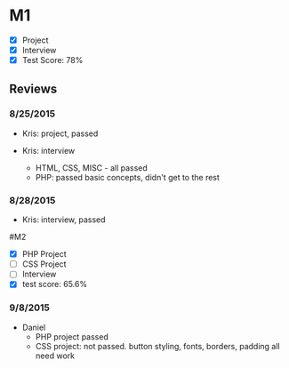 # M1

- [x] Project
- [x] Interview
- [x] Test Score: 78%

## Reviews

### 8/25/2015

- Kris: project, passed

- Kris: interview
  - HTML, CSS, MISC - all passed
  - PHP: passed basic concepts, didn't get to the rest

### 8/28/2015

- Kris: interview, passed

#M2

- [x] PHP Project
- [ ] CSS Project
- [ ] Interview
- [x] test score: 65.6%

### 9/8/2015
- Daniel
  - PHP project passed
  - CSS project: not passed. button styling, fonts, borders, padding all need work
